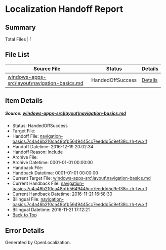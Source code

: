 # <a name='report-top'></a> Localization Handoff Report

## Summary
 Total Files | 1

## File List
 Source File | Status | Details 
 ----------- | ------ | ------- 
 [windows-apps-src\layout\navigation-basics.md](https://cpubwin.visualstudio.com/windows-uwp/_git/windows-uwp/commit/d0c1858727d4a19e699d2ec9cf5d869460873524?path=windows-apps-src%2Flayout%2Fnavigation-basics.md&_a=contents) | HandedOffSuccess | [Details](#25a84e7a72fb87faea47845d7d32a5c3071a78a75082)

## Item Details
##### <a name='25a84e7a72fb87faea47845d7d32a5c3071a78a75082'></a> Source: [windows-apps-src\layout\navigation-basics.md](https://cpubwin.visualstudio.com/windows-uwp/_git/windows-uwp/commit/d0c1858727d4a19e699d2ec9cf5d869460873524?path=windows-apps-src%2Flayout%2Fnavigation-basics.md&_a=contents)
* Status: HandedOffSuccess
* Target File: 
* Handoff File: [navigation-basics.7c4a46b210ca48bfb5649445cc7eeddd5c9ef38c.zh-tw.xlf](https://cpubwin.visualstudio.com/windows-uwp/_git/WDCLib.handoff/commit/57c80f905ce9c8ed353f3caf5ff70627cb0c3182?path=ol-handoff%2Fcpubwin%2Fwindows-uwp.zh-tw%2Fmaster%2Fnavigation-basics.7c4a46b210ca48bfb5649445cc7eeddd5c9ef38c.zh-tw.xlf&_a=contents)
* Handoff Datetime: 2016-12-19 20:02:34
* Handoff Reason: Include
* Archive File: 
* Archive Datetime: 0001-01-01 00:00:00
* Handback File: 
* Handback Datetime: 0001-01-01 00:00:00
* Current Target File: [windows-apps-src\layout\navigation-basics.md](https://cpubwin.visualstudio.com/windows-uwp/_git/windows-uwp.zh-tw/commit/58a8c1a341030de707600e29d7c5ae280746186f?path=windows-apps-src%2Flayout%2Fnavigation-basics.md&_a=contents)
* Current Handback File: [navigation-basics.7c4a46b210ca48bfb5649445cc7eeddd5c9ef38c.zh-tw.xlf](https://cpubwin.visualstudio.com/windows-uwp/_git/WDCLib.handback/commit/3358b2ba764625314bbdf531facddb287072492a?path=ol-handback%2Fcpubwin%2Fwindows-uwp.zh-tw%2Fmaster%2Fnavigation-basics.7c4a46b210ca48bfb5649445cc7eeddd5c9ef38c.zh-tw.xlf&_a=contents)
* Current Handback Datetime: 2016-11-21 16:58:30
* Bilingual File: [navigation-basics.7c4a46b210ca48bfb5649445cc7eeddd5c9ef38c.zh-tw.xlf](https://cpubwin.visualstudio.com/windows-uwp/_git/WDCLib.handback/commit/3358b2ba764625314bbdf531facddb287072492a?path=ol-handback%2Fcpubwin%2Fwindows-uwp.zh-tw%2Fmaster%2Fnavigation-basics.7c4a46b210ca48bfb5649445cc7eeddd5c9ef38c.zh-tw.xlf&_a=contents)
* Bilingual Datetime: 2016-11-21 17:12:21
* [Back to Top](#report-top)


## Error Details

Generated by OpenLocalization.
